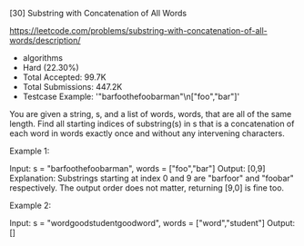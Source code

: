 [30] Substring with Concatenation of All Words  

https://leetcode.com/problems/substring-with-concatenation-of-all-words/description/

* algorithms
* Hard (22.30%)
* Total Accepted:    99.7K
* Total Submissions: 447.2K
* Testcase Example:  '"barfoothefoobarman"\n["foo","bar"]'

You are given a string, s, and a list of words, words, that are all of the same length. Find all starting indices of substring(s) in s that is a concatenation of each word in words exactly once and without any intervening characters.

Example 1:


Input:
  s = "barfoothefoobarman",
  words = ["foo","bar"]
Output: [0,9]
Explanation: Substrings starting at index 0 and 9 are "barfoor" and "foobar" respectively.
The output order does not matter, returning [9,0] is fine too.


Example 2:


Input:
  s = "wordgoodstudentgoodword",
  words = ["word","student"]
Output: []


